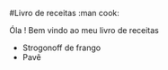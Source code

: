 #Livro de receitas :man cook:

Óla ! Bem vindo ao meu livro de receitas

- Strogonoff de frango
- Pavê